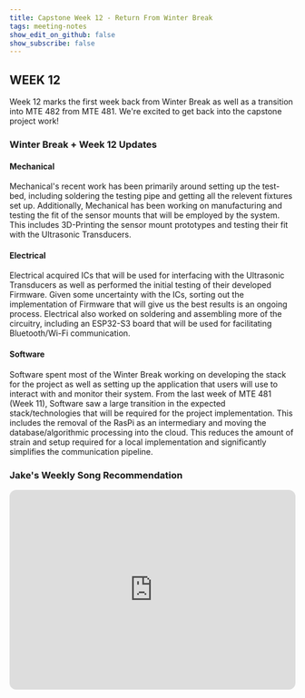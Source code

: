 ```yaml
---
title: Capstone Week 12 - Return From Winter Break
tags: meeting-notes
show_edit_on_github: false
show_subscribe: false
---
```

## WEEK 12
Week 12 marks the first week back from Winter Break as well as a transition into MTE 482 from MTE 481. We're excited to get back into the capstone project work!

### Winter Break + Week 12 Updates
#### Mechanical
Mechanical's recent work has been primarily around setting up the test-bed, including soldering the testing pipe and getting all the relevent fixtures set up. Additionally, Mechanical has been working on manufacturing and testing the fit of the sensor mounts that will be employed by the system. This includes 3D-Printing the sensor mount prototypes and testing their fit with the Ultrasonic Transducers.

#### Electrical
Electrical acquired ICs that will be used for interfacing with the Ultrasonic Transducers as well as performed the initial testing of their developed Firmware. Given some uncertainty with the ICs, sorting out the implementation of Firmware that will give us the best results is an ongoing process. Electrical also worked on soldering and assembling more of the circuitry, including an ESP32-S3 board that will be used for facilitating Bluetooth/Wi-Fi communication.

#### Software
Software spent most of the Winter Break working on developing the stack for the project as well as setting up the application that users will use to interact with and monitor their system. From the last week of MTE 481 (Week 11), Software saw a large transition in the expected stack/technologies that will be required for the project implementation. This includes the removal of the RasPi as an intermediary and moving the database/algorithmic processing into the cloud. This reduces the amount of strain and setup required for a local implementation and significantly simplifies the communication pipeline.

### Jake's Weekly Song Recommendation
<iframe style="border-radius:12px" src="https://open.spotify.com/embed/track/0yrjpm1AxpSNgJNsFPeNuI?utm_source=generator" width="100%" height="352" frameBorder="0" allowfullscreen="" allow="autoplay; clipboard-write; encrypted-media; fullscreen; picture-in-picture" loading="lazy"></iframe>

<!--more-->